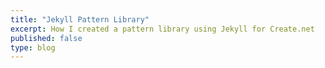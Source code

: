 ```yaml
---
title: "Jekyll Pattern Library"
excerpt: How I created a pattern library using Jekyll for Create.net
published: false
type: blog
---
```

